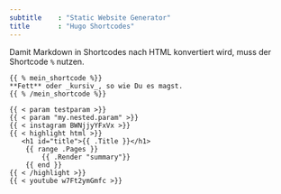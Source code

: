 ```yaml
---
subtitle    : "Static Website Generator"
title       : "Hugo Shortcodes"
---
```

Damit Markdown in Shortcodes nach HTML konvertiert wird, muss der Shortcode `%` nutzen.


    {{ % mein_shortcode %}}
    **Fett** oder _kursiv_, so wie Du es magst.
    {{ % /mein_shortcode %}}






~~~
{{ < param testparam >}}
{{ < param "my.nested.param" >}}
{{ < instagram BWNjjyYFxVx >}}
{{ < highlight html >}}
   <h1 id="title">{{ .Title }}</h1>
    {{ range .Pages }}
        {{ .Render "summary"}}
    {{ end }}
{{ < /highlight >}}
{{ < youtube w7Ft2ymGmfc >}}
~~~

